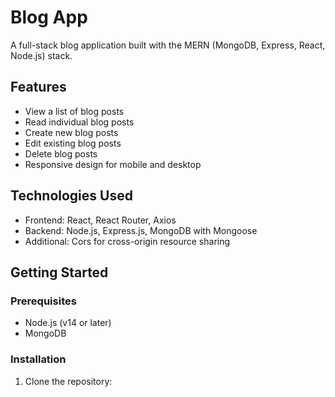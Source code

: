 # Blog App

A full-stack blog application built with the MERN (MongoDB, Express, React, Node.js) stack.

## Features

- View a list of blog posts
- Read individual blog posts
- Create new blog posts
- Edit existing blog posts
- Delete blog posts
- Responsive design for mobile and desktop

## Technologies Used

- Frontend: React, React Router, Axios
- Backend: Node.js, Express.js, MongoDB with Mongoose
- Additional: Cors for cross-origin resource sharing

## Getting Started

### Prerequisites

- Node.js (v14 or later)
- MongoDB

### Installation

1. Clone the repository:
